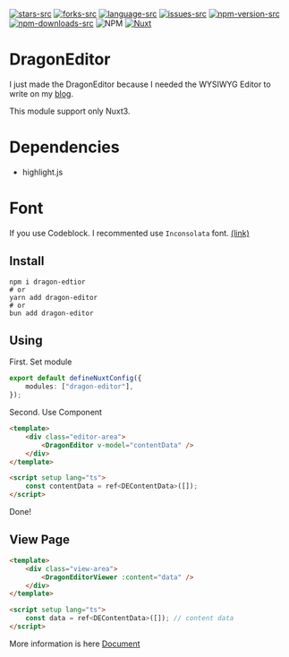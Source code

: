 [stars-src]: https://img.shields.io/github/stars/lovefields/dragonEditor
[stars-href]: https://github.com/lovefields/dragonEditor/stargazers
[issues-src]: https://img.shields.io/github/issues/lovefields/dragonEditor
[issues-href]: https://github.com/lovefields/dragonEditor/issues
[forks-src]: https://img.shields.io/github/forks/lovefields/dragonEditor
[forks-href]: https://github.com/lovefields/dragonEditor/forks
[language-src]: https://img.shields.io/github/languages/top/lovefields/dragonEditor
[language-href]: https://github.com/lovefields/dragonEditor/
[npm-version-src]: https://img.shields.io/npm/v/dragon-editor/latest.svg?style=flat&colorA=18181B&colorB=28CF8D
[npm-version-href]: https://www.npmjs.com/package/dragon-editor
[npm-downloads-src]: https://img.shields.io/npm/dm/dragon-editor.svg?style=flat&colorA=18181B&colorB=28CF8D
[npm-downloads-href]: https://www.npmjs.com/package/dragon-editor
[license-src]: https://img.shields.io/npm/l/dragon-editor
[nuxt-src]: https://img.shields.io/badge/Nuxt-18181B?logo=nuxt.js
[nuxt-href]: https://nuxt.com

[![stars-src]][stars-href]
[![forks-src]][forks-href]
[![language-src]][language-href]
[![issues-src]][issues-href]
[![npm-version-src]][npm-version-href]
[![npm-downloads-src]][npm-downloads-href]
![NPM][license-src]
[![Nuxt][nuxt-src]][nuxt-href]

# DragonEditor

I just made the DragonEditor because I needed the WYSIWYG Editor to write on my [blog](https://dico.me).

This module support only Nuxt3.

# Dependencies

- highlight.js

# Font

If you use Codeblock. I recommented use `Inconsolata` font. [(link)](https://fonts.google.com/specimen/Inconsolata?query=Inconsolata)

## Install

```shell
npm i dragon-edtior
# or
yarn add dragon-editor
# or
bun add dragon-editor
```

## Using

First. Set module

```typescript
export default defineNuxtConfig({
    modules: ["dragon-editor"],
});
```

Second. Use Component

```html
<template>
    <div class="editor-area">
        <DragonEditor v-model="contentData" />
    </div>
</template>

<script setup lang="ts">
    const contentData = ref<DEContentData>([]);
</script>
```

Done!

## View Page

```html
<template>
    <div class="view-area">
        <DragonEditorViewer :content="data" />
    </div>
</template>

<script setup lang="ts">
    const data = ref<DEContentData>([]); // content data
</script>
```

More information is here [Document](https://lovefields.github.io/dragonEditor-doc/)
